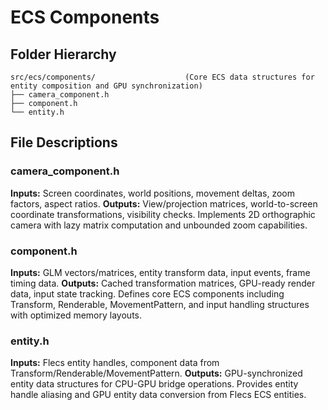 # ECS Components

## Folder Hierarchy
```
src/ecs/components/                    (Core ECS data structures for entity composition and GPU synchronization)
├── camera_component.h                 
├── component.h                        
└── entity.h                          
```

## File Descriptions

### camera_component.h
**Inputs:** Screen coordinates, world positions, movement deltas, zoom factors, aspect ratios.
**Outputs:** View/projection matrices, world-to-screen coordinate transformations, visibility checks.
Implements 2D orthographic camera with lazy matrix computation and unbounded zoom capabilities.

### component.h
**Inputs:** GLM vectors/matrices, entity transform data, input events, frame timing data.
**Outputs:** Cached transformation matrices, GPU-ready render data, input state tracking.
Defines core ECS components including Transform, Renderable, MovementPattern, and input handling structures with optimized memory layouts.

### entity.h
**Inputs:** Flecs entity handles, component data from Transform/Renderable/MovementPattern.
**Outputs:** GPU-synchronized entity data structures for CPU-GPU bridge operations.
Provides entity handle aliasing and GPU entity data conversion from Flecs ECS entities.